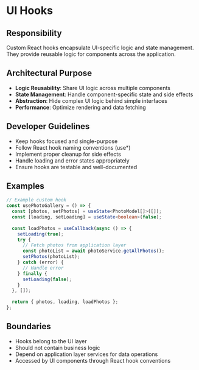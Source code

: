 # UI Hooks

## Responsibility
Custom React hooks encapsulate UI-specific logic and state management. They provide reusable logic for components across the application.

## Architectural Purpose
- **Logic Reusability**: Share UI logic across multiple components
- **State Management**: Handle component-specific state and side effects
- **Abstraction**: Hide complex UI logic behind simple interfaces
- **Performance**: Optimize rendering and data fetching

## Developer Guidelines
- Keep hooks focused and single-purpose
- Follow React hook naming conventions (use*)
- Implement proper cleanup for side effects
- Handle loading and error states appropriately
- Ensure hooks are testable and well-documented

## Examples
```typescript
// Example custom hook
const usePhotoGallery = () => {
  const [photos, setPhotos] = useState<PhotoModel[]>([]);
  const [loading, setLoading] = useState<boolean>(false);
  
  const loadPhotos = useCallback(async () => {
    setLoading(true);
    try {
      // Fetch photos from application layer
      const photoList = await photoService.getAllPhotos();
      setPhotos(photoList);
    } catch (error) {
      // Handle error
    } finally {
      setLoading(false);
    }
  }, []);
  
  return { photos, loading, loadPhotos };
};
```

## Boundaries
- Hooks belong to the UI layer
- Should not contain business logic
- Depend on application layer services for data operations
- Accessed by UI components through React hook conventions
